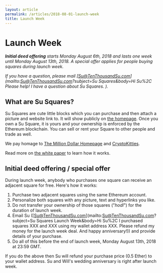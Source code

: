 ```yaml
---
layout: article
permalink: /articles/2018-08-01-launch-week
title: Launch Week
---
```


# Launch Week

***Initial deed offering** starts Monday August 6th, 2018 and lasts one week until Monday August 13th, 2018. A special offer applies for people buying squares during launch week.*

*If you have a question, please mail [Su@TenThousandSu.com](mailto:Su@TenThousandSu.com?subject=Su Squares&body=Hi Su%2C Please help! I have a question about Su Squares. ).*

## What are Su Squares?

Su Squares are cute little blocks which you can purchase and then attach a picture and website link to. It will show publicly on [the homepage](/). Once you own a Su Square, it is yours and your ownership is enforced by the Ethereum blockchain. You can sell or rent your Square to other people and trade as well.

We pay homage to [The Million Dollar Homepage](http://milliondollarhomepage.com/) and [CryptoKitties](https://www.cryptokitties.co/).

Read more on [the white paper](/white-paper) to learn how it works.

## Initial deed offering / special offer

During launch week, anybody who purchases one square can receive an adjacent square for free. Here's how it works:

1. Purchase two adjacent squares using the same Ethereum account.
2. Personalize both squares with any picture, text and hyperlinks you like.
3. Do not transfer your ownership of those squares ("*hodl*") for the duration of launch week.
4. Email Su ([Su@TenThousandSu.com](mailto:Su@TenThousandSu.com?subject=Su Squares Launch Week&body=Hi Su%2C I purchased squares XXX and XXX using my wallet address XXX. Please refund my money for the launch week deal. And happy anniversary!)) and provide details of your purchase.
5. Do all of this before the end of launch week, Monday August 13th, 2018 at 23:59 GMT.

If you do the above then Su will refund your purchase price (0.5 Ether) to your wallet address. Su and Will's wedding anniversary is right after launch week.